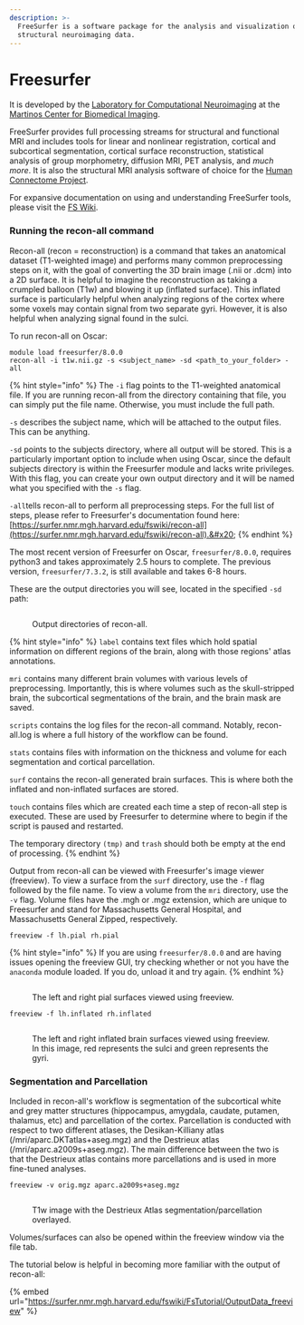 ```yaml
---
description: >-
  FreeSurfer is a software package for the analysis and visualization of
  structural neuroimaging data.
---
```


# Freesurfer

It is developed by the [Laboratory for Computational Neuroimaging](https://www.martinos.org/lab/lcn) at the [Martinos Center for Biomedical Imaging](https://www.nmr.mgh.harvard.edu/).

FreeSurfer provides full processing streams for structural and functional MRI and includes tools for linear and nonlinear registration, cortical and subcortical segmentation, cortical surface reconstruction, statistical analysis of group morphometry, diffusion MRI, PET analysis, and _much more_. It is also the structural MRI analysis software of choice for the [Human Connectome Project](http://www.humanconnectomeproject.org/about).

For expansive documentation on using and understanding FreeSurfer tools, please visit the [FS Wiki](https://surfer.nmr.mgh.harvard.edu/fswiki).&#x20;

### Running the recon-all command

Recon-all (recon = reconstruction) is a command that takes an anatomical dataset (T1-weighted image) and performs many common preprocessing steps on it, with the goal of converting the 3D brain image (.nii or .dcm) into a 2D surface. It is helpful to imagine the reconstruction as taking a crumpled balloon (T1w) and blowing it up (inflated surface).  This inflated surface is particularly helpful when analyzing regions of the cortex where some voxels may contain signal from two separate gyri. However, it is also helpful when analyzing signal found in the sulci.  &#x20;

To run recon-all on Oscar:&#x20;

```
module load freesurfer/8.0.0
recon-all -i t1w.nii.gz -s <subject_name> -sd <path_to_your_folder> -all 
```

{% hint style="info" %}
The `-i` flag points to the T1-weighted anatomical file. If you are running recon-all from the directory containing that file, you can simply put the file name. Otherwise, you must include the full path.&#x20;

`-s` describes the subject name, which will be attached to the output files. This can be anything. &#x20;

`-sd` points to the subjects directory, where all output will be stored. This is a particularly important option to include when using Oscar, since the default subjects directory is within the Freesurfer module and lacks write privileges. With this flag, you can create your own output directory and it will be named what you specified with the `-s` flag.&#x20;

`-all`tells recon-all to perform all preprocessing steps. For the full list of steps, please refer to Freesurfer's documentation found here: [https://surfer.nmr.mgh.harvard.edu/fswiki/recon-all](https://surfer.nmr.mgh.harvard.edu/fswiki/recon-all).&#x20;
{% endhint %}

The most recent version of Freesurfer on Oscar, `freesurfer/8.0.0`, requires python3 and takes approximately 2.5 hours to complete. The previous version,  `freesurfer/7.3.2`, is still available and takes 6-8 hours.&#x20;

These are the output directories you will see, located in the specified `-sd` path:

<figure><img src="../.gitbook/assets/Screenshot 2024-04-18 at 11.05.50 AM.png" alt=""><figcaption><p>Output directories of recon-all.</p></figcaption></figure>

{% hint style="info" %}
`label` contains text files which hold spatial information on different regions of the brain, along with those regions' atlas annotations.&#x20;

`mri` contains many different brain volumes with various levels of preprocessing. Importantly, this is where volumes such as the skull-stripped brain, the subcortical segmentations of the brain, and the brain mask are saved.&#x20;

`scripts` contains the log files for the recon-all command. Notably, recon-all.log is where a full history of the workflow can be found.&#x20;

`stats` contains files with information on the thickness and volume for each segmentation and cortical parcellation.

`surf` contains the recon-all generated brain surfaces. This is where both the inflated and non-inflated surfaces are stored.&#x20;

`touch` contains files which are created each time a step of recon-all step is executed. These are used by Freesurfer to determine where to begin if the script is paused and restarted.&#x20;

The temporary directory `(tmp)` and `trash` should both be empty at the end of processing.&#x20;
{% endhint %}

Output from recon-all can be viewed with Freesurfer's image viewer (freeview). To view a surface from the `surf` directory, use the `-f` flag followed by the file name. To view a volume from the `mri` directory, use the `-v` flag. Volume files have the .mgh or .mgz extension, which are unique to Freesurfer and stand for Massachusetts General Hospital, and Massachusetts General Zipped, respectively.&#x20;

```
freeview -f lh.pial rh.pial 
```

{% hint style="info" %}
If you are using `freesurfer/8.0.0`  and are having issues opening the freeview GUI, try checking whether or not you have the `anaconda` module loaded. If you do, unload it and try again.&#x20;
{% endhint %}

<figure><img src="../.gitbook/assets/Screenshot 2024-04-18 at 12.52.18 PM.png" alt=""><figcaption><p>The left and right pial surfaces viewed using freeview. </p></figcaption></figure>

```
freeview -f lh.inflated rh.inflated 
```

<figure><img src="../.gitbook/assets/Screenshot 2024-04-18 at 1.02.28 PM.png" alt=""><figcaption><p>The left and right inflated brain surfaces viewed using freeview. In this image, red represents the sulci and green represents the gyri. </p></figcaption></figure>



### Segmentation and Parcellation

Included in recon-all's workflow is segmentation of the subcortical white and grey matter structures (hippocampus, amygdala, caudate, putamen, thalamus, etc) and parcellation of the cortex. Parcellation is conducted with respect to two different atlases, the Desikan-Killiany atlas (/mri/aparc.DKTatlas+aseg.mgz) and the Destrieux atlas (/mri/aparc.a2009s+aseg.mgz). The main difference between the two is that the Destrieux atlas contains more parcellations and is used in more fine-tuned analyses.&#x20;

```
freeview -v orig.mgz aparc.a2009s+aseg.mgz
```

<figure><img src="../.gitbook/assets/Screenshot 2024-04-18 at 1.20.37 PM.png" alt=""><figcaption><p>T1w image with the Destrieux Atlas segmentation/parcellation overlayed. </p></figcaption></figure>

Volumes/surfaces can also be opened within the freeview window via the file tab.&#x20;

The tutorial below is helpful in becoming more familiar with the output of recon-all:

{% embed url="https://surfer.nmr.mgh.harvard.edu/fswiki/FsTutorial/OutputData_freeview" %}
